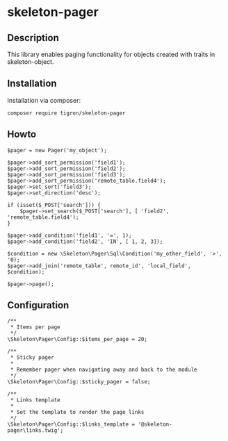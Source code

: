 # skeleton-pager

## Description

This library enables paging functionality for objects created with traits in
skeleton-object.


## Installation

Installation via composer:

    composer require tigron/skeleton-pager

## Howto

    $pager = new Pager('my_object');

	$pager->add_sort_permission('field1');
	$pager->add_sort_permission('field2');
	$pager->add_sort_permission('field3');
	$pager->add_sort_permission('remote_table.field4');
	$pager->set_sort('field3');
	$pager->set_direction('desc');

	if (isset($_POST['search'])) {
		$pager->set_search($_POST['search'], [ 'field2', 'remote_table.field4');
	}

	$pager->add_condition('field1', '=', 1);
	$pager->add_condition('field2', 'IN', [ 1, 2, 3]);

	$condition = new \Skeleton\Pager\Sql\Condition('my_other_field', '>', '0);
	$pager->add_join('remote_table', remote_id', 'local_field', $condition);

	$pager->page();

## Configuration

	/**
	 * Items per page
	 */
	\Skeleton\Pager\Config::$items_per_page = 20;

	/**
	 * Sticky pager
	 *
	 * Remember pager when navigating away and back to the module
	 */
	\Skeleton\Pager\Config::$sticky_pager = false;

	/**
	 * Links template
	 *
	 * Set the template to render the page links
	 */
	\Skeleton\Pager\Config::$links_template = '@skeleton-pager\links.twig';
